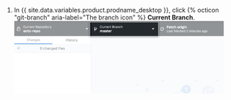 1. In {{ site.data.variables.product.prodname_desktop }}, click {% octicon "git-branch" aria-label="The branch icon" %} **Current Branch**. ![当前分支下拉菜单](/assets/images/help/desktop/current-branch-menu.png)

